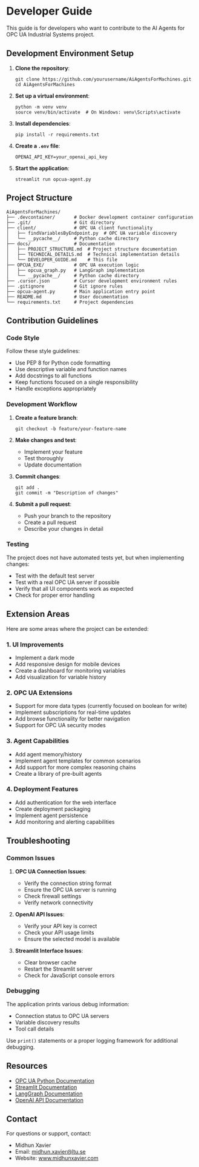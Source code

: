 # Developer Guide

This guide is for developers who want to contribute to the AI Agents for OPC UA Industrial Systems project.

## Development Environment Setup

1. **Clone the repository**:
   ```
   git clone https://github.com/yourusername/AiAgentsForMachines.git
   cd AiAgentsForMachines
   ```

2. **Set up a virtual environment**:
   ```
   python -m venv venv
   source venv/bin/activate  # On Windows: venv\Scripts\activate
   ```

3. **Install dependencies**:
   ```
   pip install -r requirements.txt
   ```

4. **Create a `.env` file**:
   ```
   OPENAI_API_KEY=your_openai_api_key
   ```

5. **Start the application**:
   ```
   streamlit run opcua-agent.py
   ```

## Project Structure

```
AiAgentsForMachines/
├── .devcontainer/       # Docker development container configuration
├── .git/                # Git directory
├── client/              # OPC UA client functionality
│   ├── findVariablesByEndpoint.py  # OPC UA variable discovery
│   └── __pycache__/     # Python cache directory
├── docs/                # Documentation
│   ├── PROJECT_STRUCTURE.md  # Project structure documentation
│   ├── TECHNICAL_DETAILS.md  # Technical implementation details
│   └── DEVELOPER_GUIDE.md    # This file
├── OPCUA_EXE/           # OPC UA execution logic 
│   ├── opcua_graph.py   # LangGraph implementation
│   └── __pycache__/     # Python cache directory
├── .cursor.json         # Cursor development environment rules
├── .gitignore           # Git ignore rules
├── opcua-agent.py       # Main application entry point
├── README.md            # User documentation
└── requirements.txt     # Project dependencies
```

## Contribution Guidelines

### Code Style

Follow these style guidelines:
- Use PEP 8 for Python code formatting
- Use descriptive variable and function names
- Add docstrings to all functions
- Keep functions focused on a single responsibility
- Handle exceptions appropriately

### Development Workflow

1. **Create a feature branch**:
   ```
   git checkout -b feature/your-feature-name
   ```

2. **Make changes and test**:
   - Implement your feature
   - Test thoroughly
   - Update documentation

3. **Commit changes**:
   ```
   git add .
   git commit -m "Description of changes"
   ```

4. **Submit a pull request**:
   - Push your branch to the repository
   - Create a pull request
   - Describe your changes in detail

### Testing

The project does not have automated tests yet, but when implementing changes:
- Test with the default test server
- Test with a real OPC UA server if possible
- Verify that all UI components work as expected
- Check for proper error handling

## Extension Areas

Here are some areas where the project can be extended:

### 1. UI Improvements

- Implement a dark mode
- Add responsive design for mobile devices
- Create a dashboard for monitoring variables
- Add visualization for variable history

### 2. OPC UA Extensions

- Support for more data types (currently focused on boolean for write)
- Implement subscriptions for real-time updates
- Add browse functionality for better navigation
- Support for OPC UA security modes

### 3. Agent Capabilities

- Add agent memory/history
- Implement agent templates for common scenarios
- Add support for more complex reasoning chains
- Create a library of pre-built agents

### 4. Deployment Features

- Add authentication for the web interface
- Create deployment packaging
- Implement agent persistence
- Add monitoring and alerting capabilities

## Troubleshooting

### Common Issues

1. **OPC UA Connection Issues**:
   - Verify the connection string format
   - Ensure the OPC UA server is running
   - Check firewall settings
   - Verify network connectivity

2. **OpenAI API Issues**:
   - Verify your API key is correct
   - Check your API usage limits
   - Ensure the selected model is available

3. **Streamlit Interface Issues**:
   - Clear browser cache
   - Restart the Streamlit server
   - Check for JavaScript console errors

### Debugging

The application prints various debug information:
- Connection status to OPC UA servers
- Variable discovery results
- Tool call details

Use `print()` statements or a proper logging framework for additional debugging.

## Resources

- [OPC UA Python Documentation](https://python-opcua.readthedocs.io/)
- [Streamlit Documentation](https://docs.streamlit.io/)
- [LangGraph Documentation](https://langchain-ai.github.io/langgraph/)
- [OpenAI API Documentation](https://platform.openai.com/docs/api-reference)

## Contact

For questions or support, contact:
- Midhun Xavier
- Email: midhun.xavier@ltu.se
- Website: www.midhunxavier.com 
